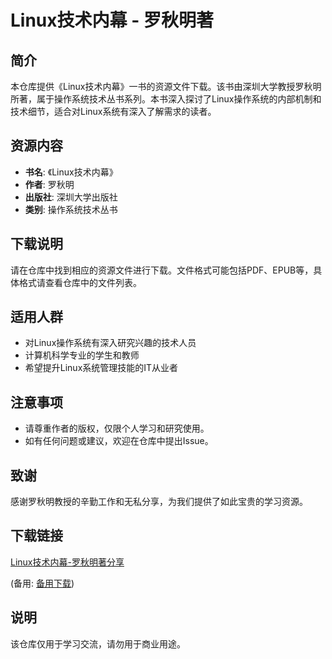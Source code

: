 # Linux技术内幕 - 罗秋明著

## 简介

本仓库提供《Linux技术内幕》一书的资源文件下载。该书由深圳大学教授罗秋明所著，属于操作系统技术丛书系列。本书深入探讨了Linux操作系统的内部机制和技术细节，适合对Linux系统有深入了解需求的读者。

## 资源内容

- **书名**: 《Linux技术内幕》
- **作者**: 罗秋明
- **出版社**: 深圳大学出版社
- **类别**: 操作系统技术丛书

## 下载说明

请在仓库中找到相应的资源文件进行下载。文件格式可能包括PDF、EPUB等，具体格式请查看仓库中的文件列表。

## 适用人群

- 对Linux操作系统有深入研究兴趣的技术人员
- 计算机科学专业的学生和教师
- 希望提升Linux系统管理技能的IT从业者

## 注意事项

- 请尊重作者的版权，仅限个人学习和研究使用。
- 如有任何问题或建议，欢迎在仓库中提出Issue。

## 致谢

感谢罗秋明教授的辛勤工作和无私分享，为我们提供了如此宝贵的学习资源。

## 下载链接
[Linux技术内幕-罗秋明著分享](https://pan.quark.cn/s/fb3c32ce50b4) 

(备用: [备用下载](https://pan.baidu.com/s/1Edd8SAQRFJfMVmrFOCt5yQ?pwd=1234))

## 说明

该仓库仅用于学习交流，请勿用于商业用途。
